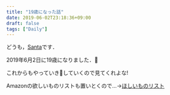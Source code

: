 ```yaml
---
title: "19歳になった話"
date: 2019-06-02T23:18:36+09:00
draft: false
tags: ["Daily"]
---
```


どうも，[Santa](https://twitter.com/santa_sukitoku)です．

2019年6月2日に19歳になりました．👏

これからもやっていき💪していくので見てくれよな!

Amazonの欲しいものリストも置いとくので...→[ほしいものリスト]()